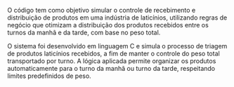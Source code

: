 O código tem como objetivo simular o controle de recebimento e distribuição de produtos em uma
indústria de laticínios, utilizando regras de negócio que otimizam a distribuição dos produtos recebidos
entre os turnos da manhã e da tarde, com base no peso total.

O sistema foi desenvolvido em linguagem C e simula o processo de triagem de produtos laticínios
recebidos, a fim de manter o controle do peso total transportado por turno. A lógica aplicada permite
organizar os produtos automaticamente para o turno da manhã ou turno da tarde, respeitando
limites predefinidos de peso.
